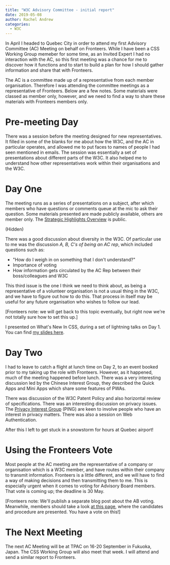 ```yaml
---
title: "W3C Advisory Committee - initial report"
date: 2019-05-08
author: Rachel Andrew
categories: 
  - W3C
---
```

In April I headed to Quebec City in order to attend my first Advisory Committee (AC) Meeting on behalf on Fronteers. While I have been a CSS Working Group memeber for some time, as an Invited Expert I had no interaction with the AC, so this first meeting was a chance for me to discover how it functions and to start to build a plan for how I should gather information and share that with Fronteers.

The AC is a committee made up of a representative from each member organisation. Therefore I was attending the committee meetings as a representative of Fronteers. Below are a few notes. Some materials were classed as member only, however, and we need to find a way to share these materials with Fronteers members only.

# Pre-meeting Day

There was a session before the meeting designed for new representatives. It filled in some of the blanks for me about how the W3C, and the AC in particular operates, and allowed me to put faces to names of people I had seen mentioned in emails. The session was essentially a set of presentations about different parts of the W3C. It also helped me to understand how other representatives work within their organisations and the W3C.

# Day One

The meeting runs as a series of presentations on a subject, after which members who have questions or comments queue at the mic to ask their question. Some materials presented are made publicly available, others are member only. The [Strategic Highlights Overview](https://www.w3.org/2019/04/w3c-highlights/Overview.html) is public.

(Hidden)

There was a good discussion about diversity in the W3C. Of particular use to me was the discussion *A, B, C's of being an AC rep*, which included questions such as:

* "How do I weigh in on something that I don't understand?"
* Importance of voting
* How information gets circulated by the AC Rep between their boss/colleagues and W3C

This third issue is the one I think we need to think about, as being a representative of a volunteer organisation is not a usual thing in the W3C, and we have to figure out how to do this. That process in itself may be useful for any future organisation who wishes to follow our lead.

[Fronteers note: we will get back to this topic eventually, but right now we're not totally sure how to set this up.]

I presented on What's New In CSS, during a set of lightning talks on Day 1. You can find [my slides here](https://noti.st/rachelandrew/Kr6L2U/whats-new-in-css).

# Day Two

I had to leave to catch a flight at lunch time on Day 2, to an event booked prior to my taking up the role with Fronteers. However, as it happened, much of the meeting happened before lunch. There was a very interesting discussion led by the Chinese Interest Group, they described the Quick Apps and Mini Apps which share some features of PWAs.

There was discussion of the W3C Patent Policy and also horizontal review of specifications. There was an interesting discussion on privacy issues. The [Privacy Interest Group](https://www.w3.org/Privacy/) (PING) are keen to involve people who have an interest in privacy matters. There was also a session on Web Authentication.

After this I left to get stuck in a snowstorm for hours at Quebec airport!

# Using the Fronteers Vote

Most people at the AC meeting are the representative of a company or organisation which is a W3C member, and have routes within their company to transmit information. Fronteers is a little different, and we will have to find a way of making decisions and then transmitting them to me. This is especially urgent when it comes to voting for Advisory Board members. That vote is coming up; the deadline is 30 May.

[Fronteers note: We'll publish a separate blog post about the AB voting. Meanwhile, members should take a look [at this page](https://www.w3.org/2019/05/02-ab-nominations), where the candidates and procedure are presented. You have a vote on this!]

# The Next Meeting

The next AC Meeting will be at TPAC on 16-20 September in Fukuoka, Japan. The CSS Working Group will also meet that week. I will attend and send a similar report to Fronteers.
